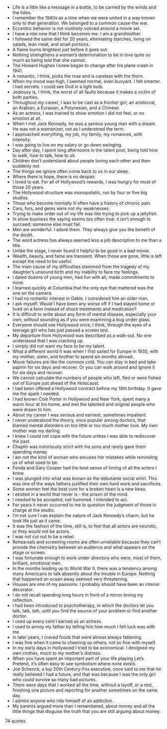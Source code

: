  - Life is a little like a message in a bottle, to be carried by the winds and the tides.
 - I remember the 1940s as a time when we were united in a way known only to that generation. We belonged to a common cause-the war.
 - Eccentric behavior is not routinely noticed around a movie set.
 - I have a role now that I think becomes me. I am a grandmother.
 - I followed the same diet for 20 years, eliminating starches, living on salads, lean meat, and small portions.
 - A flame burns brightest just before it goes out.
 - Nothing strengthens a woman’s determination to be in love quite so much as being told that she cannot.
 - The Howard Hughes I knew began to change after his plane crash in 1941.
 - A romantic, I think, picks the rose and is careless with the thorn.
 - When my mood was high, I seemed normal, even buoyant. I felt smarter. I had secrets. I could see God in a light bulb.
 - Jealousy is, I think, the worst of all faults because it makes a victim of both parties.
 - Throughout my career, I was to be cast as a frontier girl, an aristocrat, an Arabian, a Eurasian, a Polynesian, and a Chinese.
 - As an actress, I was trained to show emotion I did not feel, or no emotion at all.
 - When I met Jack Kennedy, he was a serious young man with a dream. He was not a womanizer, not as I understood the term.
 - I approached everything, my job, my family, my romances, with intensity.
 - I was going to live on my salary or go down swinging.
 - Day after day, I spent long afternoons in the talent pool, being told how to walk, how to talk, how to sit.
 - Children don’t understand about people loving each other and then suddenly not.
 - The things we ignore often come back to us in our sleep.
 - Where there is hope, there is no despair.
 - I loved to eat. For all of Hollywood’s rewards, I was hungry for most of those 20 years.
 - The Hollywood structure was monopolistic, run by four or five big studios.
 - Those who become mentally ill often have a history of chronic pain.
 - Cars, furs, and gems were not my weaknesses.
 - Trying to make order out of my life was like trying to pick up a jellyfish.
 - In show business the saying seems too often true: it isn’t enough to succeed; someone else must fail.
 - Men are wonderful. I adore them. They always give you the benefit of the doubt.
 - The word actress has always seemed less a job description to me than a title.
 - Unlike the stage, I never found it helpful to be good in a bad movie.
 - Wealth, beauty, and fame are transient. When those are gone, little is left except the need to be useful.
 - The main cause of my difficulties stemmed from the tragedy of my daughter’s unsound birth and my inability to face my feelings.
 - I dated dozens of young men, had fun with all, made commitments to none.
 - I learned quickly at Columbia that the only eye that mattered was the one on the camera.
 - I had no romantic interest in Gable. I considered him an older man.
 - I ask myself: Would I have been any worse off if I had stayed home or lived on a farm instead of shock treatments and medication?
 - It is difficult to write about any form of mental disease, especially your own, without sounding as if you were examining a bug under glass.
 - Everyone should see Hollywood once, I think, through the eyes of a teenage girl who has just passed a screen test.
 - My departure from Hollywood was described as a walk-out. No one understood that I was cracking up.
 - I simply did not want my face to be my talent.
 - What a different world it was when I first sailed for Europe in 1930, with my mother, sister, and brother to spend six months abroad.
 - Movie failures are like the common cold. You can stay in bed and take aspirin for six days and recover. Or you can walk around and ignore it for six days and recover.
 - We cannot calculate the numbers of people who left, fled or were fished out of Europe just ahead of the Holocaust.
 - I had been offered a Hollywood contract before my 18th birthday. It gave me the spark I needed.
 - I had known Cole Porter in Hollywood and New York, spent many a warm hour at his home, and met the talented and original people who were drawn to him.
 - About my career I was serious and earnest, sometimes impatient.
 - I never understood the theory, once popular among doctors, that blamed mental disorders on too little or too much mother love. My own mother was my darling.
 - I knew I could not cope with the future unless I was able to rediscover the past.
 - Chaplin was notoriously strict with his sons and rarely gave them spending money.
 - I am not the kind of woman who excuses her mistakes while reminding us of what used to be.
 - Fonda and Gary Cooper had the best sense of timing of all the actors I knew.
 - I was plunged into what was known as the debutante social whirl. This was one of the ways fathers justified their own hard work and sacrifices.
 - Some women feel the best cure for a broken heart is a new beau.
 - I existed in a world that never is – the prison of the mind.
 - I needed to be accepted, not humored. I intended to act.
 - For years it never occurred to me to question the judgment of those in charge at the studio.
 - I’m not sure I can explain the nature of Jack Kennedy’s charm, but he took life just as it came.
 - It was the fashion of the time, still is, to feel that all actors are neurotic, or they would not be actors.
 - I was not cut out to be a rebel.
 - Rehearsals and screening rooms are often unreliable because they can’t provide the chemistry between an audience and what appears on the stage or screen.
 - I was fortunate enough to work under directors who were, most of them, brilliant, emotional men.
 - In the months leading up to World War II, there was a tendency among many Americans to talk absently about the trouble in Europe. Nothing that happened an ocean away seemed very threatening.
 - Houses are one of my passions. I probably should have been an interior decorator.
 - I do not recall spending long hours in front of a mirror loving my reflection.
 - I had been introduced to psychotherapy, in which the doctors let you talk, talk, talk, until you find the source of your problem or find another doctor.
 - I used up every cent I earned as an actress.
 - I used to annoy my father by telling him how much I felt luck was with me.
 - In later years, I craved foods that were almost always fattening.
 - I was fine when it came to cheering up others, not so fine with myself.
 - In my early days in Hollywood I tried to be economical. I designed my own clothes, much to my mother’s distress.
 - When you have spent an important part of your life playing Let’s Pretend, it’s often easy to see symbolism where none exists.
 - Joe Schenck, a top 20th Century-Fox executive, once said to me that he really believed I had a future, and that was because I was the only girl who could survive so many bad pictures.
 - There were days that I worked all the time, without a layoff, or a rest, finishing one picture and reporting for another sometimes on the same day.
 - I admire anyone who rids himself of an addiction.
 - My parents argued more than I remembered, about money and all the little things that disguise the truth that you are still arguing about money.

74 quotes